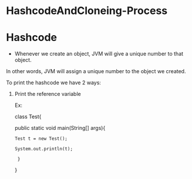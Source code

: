 # HashcodeAndCloneing-Process

# Hashcode

- Whenever we create an object, JVM will give a unique number to that object.

 In other words, JVM will assign a unique number to the object we created.

 To print the hashcode we have 2 ways:

 1. Print the reference variable

     Ex:

    class Test{

      public static void main(String[] args){
    
        Test t = new Test();
    
        System.out.println(t);
    
         }
    
    }

